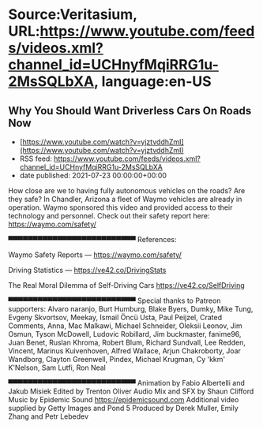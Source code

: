 # Source:Veritasium, URL:https://www.youtube.com/feeds/videos.xml?channel_id=UCHnyfMqiRRG1u-2MsSQLbXA, language:en-US

## Why You Should Want Driverless Cars On Roads Now
 - [https://www.youtube.com/watch?v=yjztvddhZmI](https://www.youtube.com/watch?v=yjztvddhZmI)
 - RSS feed: https://www.youtube.com/feeds/videos.xml?channel_id=UCHnyfMqiRRG1u-2MsSQLbXA
 - date published: 2021-07-23 00:00:00+00:00

How close are we to having fully autonomous vehicles on the roads? Are they safe? In Chandler, Arizona a fleet of Waymo vehicles are already in operation. Waymo sponsored this video and provided access to their technology and personnel. Check out their safety report here: https://waymo.com/safety/

▀▀▀▀▀▀▀▀▀▀▀▀▀▀▀▀▀▀▀▀▀▀▀▀▀▀ 
References:

Waymo Safety Reports — https://waymo.com/safety/

Driving Statistics — https://ve42.co/DrivingStats

The Real Moral Dilemma of Self-Driving Cars https://ve42.co/SelfDriving

▀▀▀▀▀▀▀▀▀▀▀▀▀▀▀▀▀▀▀▀▀▀▀▀▀▀ 
Special thanks to Patreon supporters: 
Alvaro naranjo, Burt Humburg, Blake Byers, Dumky, Mike Tung, Evgeny Skvortsov, Meekay, Ismail Öncü Usta, Paul Peijzel, Crated Comments, Anna, Mac Malkawi, Michael Schneider, Oleksii Leonov, Jim Osmun, Tyson McDowell, Ludovic Robillard, Jim buckmaster, fanime96, Juan Benet, Ruslan Khroma, Robert Blum, Richard Sundvall, Lee Redden, Vincent, Marinus Kuivenhoven, Alfred Wallace, Arjun Chakroborty, Joar Wandborg, Clayton Greenwell, Pindex, Michael Krugman, Cy 'kkm' K'Nelson, Sam Lutfi, Ron Neal 

▀▀▀▀▀▀▀▀▀▀▀▀▀▀▀▀▀▀▀▀▀▀▀▀▀▀ 
Animation by Fabio Albertelli and Jakub Misiek
Edited by Trenton Oliver
Audio Mix and SFX by Shaun Clifford
Music by Epidemic Sound https://epidemicsound.com 
Additional video supplied by Getty Images and Pond 5
Produced by Derek Muller, Emily Zhang and Petr Lebedev

